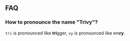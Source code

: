 ## FAQ

### How to pronounce the name "Trivy"?

`tri` is pronounced like **tri**gger, `vy` is pronounced like en**vy**.
